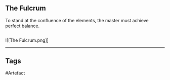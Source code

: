 ## The Fulcrum
To stand at the confluence of the elements,
the master must achieve perfect balance.
## 
![[The Fulcrum.png]]

---
## Tags
#Artefact